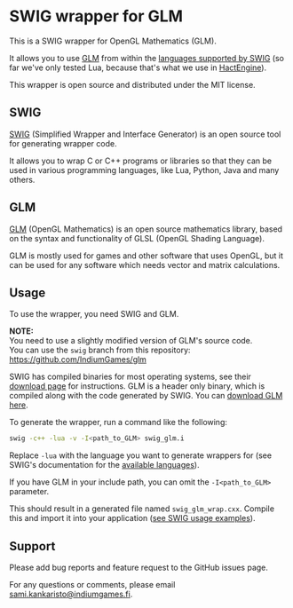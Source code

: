 SWIG wrapper for GLM
====================

This is a SWIG wrapper for OpenGL Mathematics (GLM).

It allows you to use [GLM](http://glm.g-truc.net/) from within the [languages supported by SWIG](http://swig.org/compat.html#SupportedLanguages) (so far we've only tested Lua, because that's what we use in [HactEngine](http://indiumgames.fi/#hactengine)).

This wrapper is open source and distributed under the MIT license.


SWIG
----

[SWIG](http://swig.org/) (Simplified Wrapper and Interface Generator) is an open source tool for generating wrapper code.

It allows you to wrap C or C++ programs or libraries so that they can be used in various programming languages, like Lua, Python, Java and many others.


GLM
---

[GLM](http://glm.g-truc.net/) (OpenGL Mathematics) is an open source mathematics library, based on the syntax and functionality of GLSL (OpenGL Shading Language).

GLM is mostly used for games and other software that uses OpenGL, but it can be used for any software which needs vector and matrix calculations.


Usage
-----

To use the wrapper, you need SWIG and GLM.

**NOTE:**  
You need to use a slightly modified version of GLM's source code.  
You can use the `swig` branch from this repository: https://github.com/IndiumGames/glm

SWIG has compiled binaries for most operating systems, see their [download page](http://swig.org/download.html) for instructions. GLM is a header only binary, which is compiled along with the code generated by SWIG. You can [download GLM here](http://sourceforge.net/projects/ogl-math/files/).

To generate the wrapper, run a command like the following:  
```bash
swig -c++ -lua -v -I<path_to_GLM> swig_glm.i
```

Replace ```-lua``` with the language you want to generate wrappers for (see SWIG's documentation for the [available languages](http://swig.org/compat.html#SupportedLanguages)).

If you have GLM in your include path, you can omit the ```-I<path_to_GLM>``` parameter.

This should result in a generated file named ```swig_glm_wrap.cxx```. Compile this and import it into your application ([see SWIG usage examples](http://www.swig.org/Doc3.0/SWIGDocumentation.html#Introduction_nn4)).


Support
-------

Please add bug reports and feature request to the GitHub issues page.

For any questions or comments, please email sami.kankaristo@indiumgames.fi.
